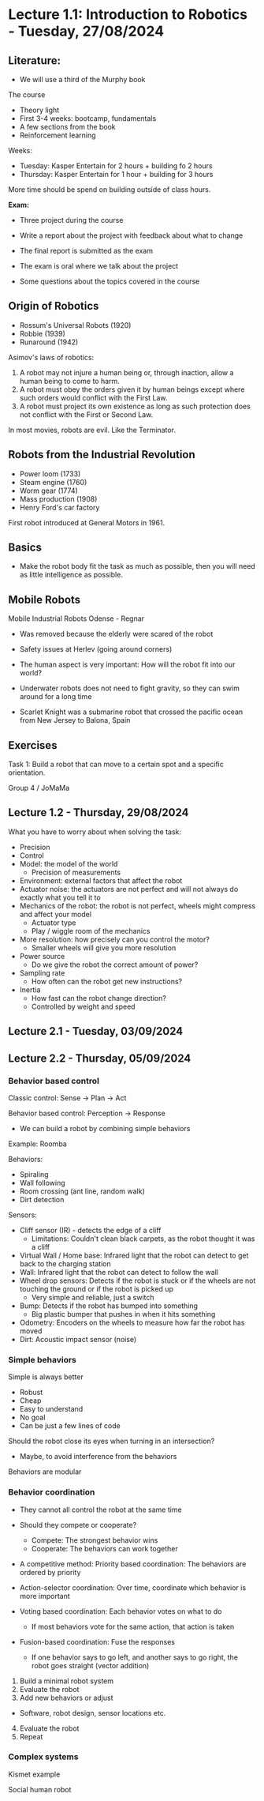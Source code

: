 # Lecture 1.1: Introduction to Robotics - Tuesday, 27/08/2024

Literature:
-
- We will use a third of the Murphy book

The course

- Theory light
- First 3-4 weeks: bootcamp, fundamentals
- A few sections from the book
- Reinforcement learning

Weeks:
- Tuesday: Kasper Entertain for 2 hours + building fo 2 hours
- Thursday: Kasper Entertain for 1 hour + building for 3 hours

More time should be spend on building outside of class hours.

**Exam:**
- Three project during the course
- Write a report about the project with feedback about what to change

- The final report is submitted as the exam
- The exam is oral where we talk about the project
- Some questions about the topics covered in the course

## Origin of Robotics

- Rossum's Universal Robots (1920)
- Robbie (1939)
- Runaround (1942)

Asimov's laws of robotics:

1. A robot may not injure a human being or, through inaction, allow a human being to come to harm.
2. A robot must obey the orders given it by human beings except where such orders would conflict with the First Law.
3. A robot must project its own existence as long as such protection does not conflict with the First or Second Law.

In most movies, robots are evil. Like the Terminator.

## Robots from the Industrial Revolution

- Power loom (1733)
- Steam engine (1760)
- Worm gear (1774)
- Mass production (1908)
- Henry Ford's car factory

First robot introduced at General Motors in 1961.

## Basics

- Make the robot body fit the task as much as possible, then you will need as little intelligence as possible.

## Mobile Robots

Mobile Industrial Robots Odense - Regnar
- Was removed because the elderly were scared of the robot
- Safety issues at Herlev (going around corners)

- The human aspect is very important: How will the robot fit into our world?

- Underwater robots does not need to fight gravity, so they can swim around for a long time

- Scarlet Knight was a submarine robot that crossed the pacific ocean from New Jersey to Balona, Spain

## Exercises

Task 1: Build a robot that can move to a certain spot and a specific orientation.



Group 4 / JoMaMa

## Lecture 1.2 - Thursday, 29/08/2024

What you have to worry about when solving the task:
- Precision
- Control
- Model: the model of the world
  - Precision of measurements
- Environment: external factors that affect the robot
- Actuator noise: the actuators are not perfect and will not always do exactly what you tell it to
- Mechanics of the robot: the robot is not perfect, wheels might compress and affect your model
  - Actuator type
  - Play / wiggle room of the mechanics
- More resolution: how precisely can you control the motor?
  - Smaller wheels will give you more resolution
- Power source
  - Do we give the robot the correct amount of power?
- Sampling rate
  - How often can the robot get new instructions?
- Inertia
  - How fast can the robot change direction?
  - Controlled by weight and speed

## Lecture 2.1 - Tuesday, 03/09/2024



## Lecture 2.2 - Thursday, 05/09/2024

### Behavior based control

Classic control: Sense $\rightarrow$ Plan $\rightarrow$ Act

Behavior based control: Perception $\rightarrow$ Response

- We can build a robot by combining simple behaviors

Example: Roomba

Behaviors:
- Spiraling
- Wall following
- Room crossing (ant line, random walk)
- Dirt detection

Sensors:
- Cliff sensor (IR) - detects the edge of a cliff
  - Limitations: Couldn't clean black carpets, as the robot thought it was a cliff
- Virtual Wall / Home base: Infrared light that the robot can detect to get back to the charging station
- Wall: Infrared light that the robot can detect to follow the wall
- Wheel drop sensors: Detects if the robot is stuck or if the wheels are not touching the ground or if the robot is picked up
  - Very simple and reliable, just a switch
- Bump: Detects if the robot has bumped into something
  - Big plastic bumper that pushes in when it hits something
- Odometry: Encoders on the wheels to measure how far the robot has moved
- Dirt: Acoustic impact sensor (noise)

### Simple behaviors

Simple is always better
- Robust
- Cheap
- Easy to understand
- No goal
- Can be just a few lines of code

Should the robot close its eyes when turning in an intersection?
- Maybe, to avoid interference from the behaviors

Behaviors are modular

### Behavior coordination

- They cannot all control the robot at the same time
- Should they compete or cooperate?
  - Compete: The strongest behavior wins
  - Cooperate: The behaviors can work together

- A competitive method: Priority based coordination: The behaviors are ordered by priority

- Action-selector coordination: Over time, coordinate which behavior is more important

- Voting based coordination: Each behavior votes on what to do
  - If most behaviors vote for the same action, that action is taken

- Fusion-based coordination: Fuse the responses
  - If one behavior says to go left, and another says to go right, the robot goes straight (vector addition)


1. Build a minimal robot system
2. Evaluate the robot
3. Add new behaviors or adjust
  - Software, robot design, sensor locations etc.
4. Evaluate the robot
5. Repeat

### Complex systems

Kismet example

Social human robot

